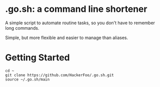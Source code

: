 # .go.sh: a command line shortener

A simple script to automate routine tasks, so you don't have to remember long commands.

Simple, but more flexible and easier to manage than aliases.

# Getting Started

    cd ~
    git clone https://github.com/HackerFoo/.go.sh.git
    source ~/.go.sh/main
